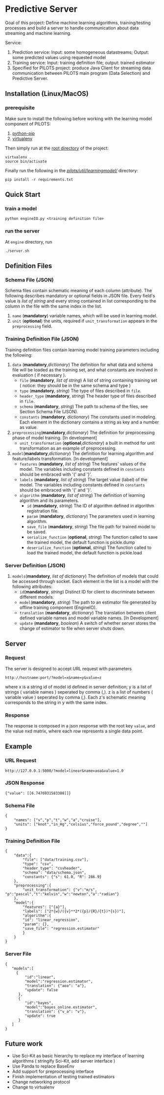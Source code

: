 # Predictive Server
Goal of this project: 
Define machine learning algorithms, training/testing processes and build a server to handle communication about data streaming and machine learning.

Service:

1. Prediction service: Input: some homogeneous datastreams; Output: some predicted values using requested model
2. Training service: Input: training definition file; output: trained estimator
3. Specified for PILOTS project: produce Java Client for streaming data communication between PILOTS main program (Data Selection) and Predictive Server.

## Installation (Linux/MacOS)
### prerequisite

Make sure to install the following before working with the learning model component of PILOTS:

1. [python-pip](https://pypi.python.org/pypi/pip)
2. [virtualenv](https://virtualenv.pypa.io/en/stable/)


Then simply run at the [root directory](https://github.com/RPI-WCL/pilots/tree/learn_dev) of the project:

~~~
virtualenv .
source bin/activate
~~~

Finally run the following in the [*pilots/util/learningmodel/*](https://github.com/RPI-WCL/pilots/tree/master/pilots/util/learningmodel) directory:

~~~
pip install -r requirements.txt
~~~


## Quick Start
### train a model
~~~
python engineIO.py <training definition file>
~~~
### run the server
At `engine` directory, run

~~~
./server.sh
~~~
## Definition Files

### Schema File (JSON)
Schema files contain schematic meaning of each column (attribute).
The following describes mandatory or optional fields in JSON file. Every field's value is *list of string* and every string contained in list corresponding to the column in the file with the same index in the list.

1. `name` (**mandatory**) variable names, which will be used in learning model.
2. `unit` (**optional**) the units, required if `unit_transformation` appears in the `preprocessing` field.

### Training Definition File (JSON)
Training definition files contain learning model training parameters including the following:

1. `data` (**mandatory**,*dictionary*) The definition for what data and schema file will be loaded as the training set, and what constants are involved in evaluation ( if necessary ).
	* `file` (**mandatory**, *list of string*) A list of string containing training set ( notice: they should be in the same schema and type )
	* `type` (**mandatory**, *string*) The type of files described in `file`.
	* `header_type` (**mandatory**, *string*) The header type of files described in `file`.
	* `schema` (**mandatory**, *string*) The path to schema of the files, see Section Schema File (JSON). 
	* `constants` (**mandatory**, *dictionary*) The constants used in modeling. Each element in the dictionary contains a string as key and a number as value. 
2. `preprocessing`(**mandatory**,*dictionary*) The definition for preprocessing phase of model training. [In development]
	* `unit_transformation` (**optional**,*dictionary*) a built in method for unit transformation as an example of preprocessing.
3. `model`(**mandatory**,*dictionary*) The definition for learning algorithm and feature/labels transformation. [In development]
	* `features` (**mandatory**, *list of string*) The features' values of the model. The variables including constants defined in `constants` should be embraced with '{' and '}'.
	* `labels` (**mandatory**, *list of string*) The target value (label) of the model. The variables including constants defined in `constants` should be embraced with '{' and '}'.
	* `algorithm` (**mandatory**, *list of string*) The definition of learning algorithm and its parameters.
		* `id` (**mandatory**, *string*) The ID of algorithm defined in algorithm registration file.
		* `param` (**mandatory**, *dictionary*) The parameters used in learning algorithm.
		* `save_file` (**mandatory**, *string*) The file path for trained model to be saved.
		* `serialize_function` (**optional**, *string*) The function called to save the trained model, the default function is pickle.dump
		* `deserialize_function` (**optional**, *string*) The function called to load the trained model, the default function is pickle.load

### Server Definition (JSON)

1. `models`(**mandatory**, *list of dictionary*) The definition of models that could be accessed through socket. Each element in the list is a model with the following attributes:
	* `id`(**mandatory**, *string*) Distinct ID for client to discriminate between different models.
	* `model`(**mandatory**, *string*) The path to an estimator file generated by offline training component (EngineIO).
	* `translation` (**mandatory**, *dictionary*) The translation between client defined variable names and model variable names. [In Development]
	* `update` (**mandatory**, *boolean*) A switch of whether server stores the change of estimator to file when server shuts down.

## Server
### Request
The server is designed to accept URL request with parameters

	http://hostname:port/?model=x&name=y&value=z
	
where x is a string id of model id defined in server definition; y is a list of strings ( variable names ) seperated by comma (,). z is a list of numbers ( variable value ) seperated by comma (,). Each z's schematic meaning corresponds to the string in y with the same index.


### Response
The response is composed in a json response with the root key `value`, and the value nxd matrix, where each row represents a single data point.


## Example
### URL Request

	http://127.0.0.1:5000/?model=linear&name=aoa&value=1.0
### JSON Response

	{"value": [[6.7476931583308]]}
### Schema File
~~~
{
	"names": ["v","p","t","w","a","cruise"],
	"units": ["knot","in_Hg","celsius","force_pound","degree",""]
}
~~~
### Training Definition File

~~~
{
	"data":{
		"file": ["data/training.csv"],
		"type": "csv",
		"header_type": "csvheader",
		"schema": "data/schema.json",
		"constants": {"s": 61.0, "R": 286.9}
	},
	"preprocessing":{
		"unit_transformation": {"v":"m/s", "p":"pascal","t":"kelvin","w":"newton","a":"radian"}
	},
	"model":{
		"features": ["{a}"],
		"labels": ["2*{w}/({v}**2*({p}/{R}/{t})*{s})"],
		"algorithm":{
		"id": "linear_regression",
		"param": {},
		"save_file": "regression.estimator"
		}
	}
}
~~~
### Server File
~~~
{  
   "models":[
     {  
         "id":"linear",
         "model":"regression.estimator",
         "translation": {"aoa": "a"},
         "update": false
      },
      {
         "id":"bayes",
         "model":"bayes_online.estimator",
         "translation": {"v_a": "v"},
         "update": true
      }
   ]
}
~~~

## Future work
* Use Sci-Kit as basic hierarchy to replace my interface of learning algorithms ( stringify Sci-Kit, add server interface )
* Use Panda to replace BaseEnv
* Add support for preprocessing interface
* Finish implementation of testing trained estimators
* Change networking protocol
* Change to virtualenv
